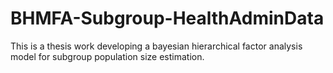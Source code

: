 # BHMFA-Subgroup-HealthAdminData
This is a thesis work developing a bayesian hierarchical factor analysis model for subgroup population size estimation.
